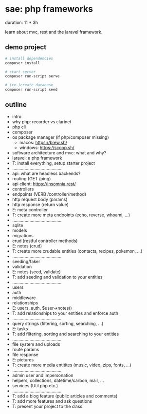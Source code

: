 # sae: php frameworks

duration: 11 * 3h

learn about mvc, rest and the laravel framework.

## demo project

```bash
# install dependencies
composer install

# start server
composer run-script serve

# (re-)create database
composer run-script seed
```

## outline

- intro
- why php: recorder vs clarinet
- php cli
- composer
- os package manager (if php/composer missing)
    - macos: https://brew.sh/
    - windows: https://scoop.sh/
- software architecture and mvc: what and why?
- laravel: a php framework
- T: install everything, setup starter project
- ........................................
- api: what are headless backends?
- routing (GET /ping)
- api client: https://insomnia.rest/
- controllers
- endpoints (VERB /controller/method)
- http request body (params)
- http response (return value)
- E: meta controller
- T: create more meta endpoints (echo, reverse, whoami, ...)
- ........................................
- sqlite
- models
- migrations
- crud (restful controller methods)
- E: notes (crud)
- T: create more crudable entities (contacts, recipes, pokemon, ...)
- ........................................
- seeding/faker
- validation
- E: notes (seed, validate)
- T: add seeding and validation to your entities
- ........................................
- users
- auth
- middleware
- relationships
- E: users, auth, $user->notes()
- T: add relationships to your entities and enforce auth
- ........................................
- query strings (filtering, sorting, searching, ...)
- E: tasks
- T: add filtering, sorting and searching to your entities
- ........................................
- file system and uploads
- route params
- file response
- E: pictures
- T: create more media entitites (music, video, zips, fonts, ...)
- ........................................
- admin user and impersonation
- helpers, collections, datetime/carbon, mail, ...
- services (Util.php etc.)
- ........................................
- T: add a blog feature (public articles and comments)
- T: add more features and ask questions
- T: present your project to the class

